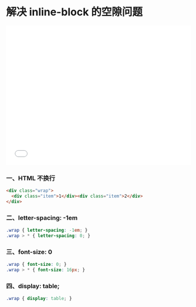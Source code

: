 # 解决 inline-block 的空隙问题

<iframe height="380" style="width: 100%;" scrolling="no" title="inline-block 空隙问题" src="//codepen.io/foreverZ133/embed/ywJQVr/?height=380&theme-id=dark&default-tab=result" frameborder="no" allowtransparency="true" allowfullscreen="true">
  See the Pen <a href='https://codepen.io/foreverZ133/pen/ywJQVr/'>inline-block 空隙问题</a> by 张永恒
  (<a href='https://codepen.io/foreverZ133'>@foreverZ133</a>) on <a href='https://codepen.io'>CodePen</a>.
</iframe>

### 一、HTML 不换行
```html
<div class="wrap">
  <div class="item">1</div><div class="item">2</div>
</div>
```

### 二、letter-spacing: -1em
```css
.wrap { letter-spacing: -1em; }
.wrap > * { letter-spacing: 0; }
```

### 三、font-size: 0
```css
.wrap { font-size: 0; }
.wrap > * { font-size: 16px; }
```

### 四、display: table;
```css
.wrap { display: table; }
```